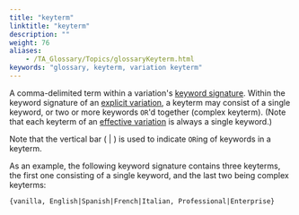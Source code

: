 ```yaml
--- 
title: "keyterm"
linktitle: "keyterm"
description: ""
weight: 76
aliases: 
    - /TA_Glossary/Topics/glossaryKeyterm.html
keywords: "glossary, keyterm, variation keyterm"
---
```


A comma-delimited term within a variation's [keyword signature](/TA_Glossary/Topics/glossaryKeywordSignature.html). Within the keyword signature of an [explicit variation](/TA_Glossary/Topics/glossaryExplicitVariation.html), a keyterm may consist of a single keyword, or two or more keywords `OR`'d together \(complex keyterm\). \(Note that each keyterm of an [effective variation](/TA_Glossary/Topics/glossaryEffectiveVariation.html) is always a single keyword.\)

Note that the vertical bar \( \| \) is used to indicate `OR`ing of keywords in a keyterm.

As an example, the following keyword signature contains three keyterms, the first one consisting of a single keyword, and the last two being complex keyterms:

```
{vanilla, English|Spanish|French|Italian, Professional|Enterprise}
```

